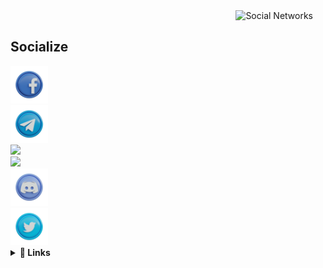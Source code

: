 <img align='right' height='160' style="margin-right:20px" src='pics/socialTree.gif' alt='Social Networks'>

<br>
<h2>Socialize</h2>

  <footer class="footer">
	<a href="https://www.facebook.com/profile.php?id=100089282311710">
		<aside class="facebook">
		<img src="pics/facebook.png" width="60">
		</aside>
	<a href="https://telegram.me/GerryLeng">
		<aside class="telegram">
		<img src="pics/telegram.png" width="60">
		</aside>
	<a href="https://www.instagram.com/gerry.leng/">
		<aside class="instagram">
		<img src="pics/instagram.png" width="60">
		</aside>
	<a href="https://www.linkedin.com/in/gerry-leng-8b71b4260/">
		<aside class="linkedin">
		<img src="pics/linkedin.png" width="60">
		</aside>
	<a href="https://discord.gg/afYYqqCu">
		<aside class="discord">
		<img src="pics/discord.png" width="60">
		</aside>
	<a href="https://twitter.com/user49994183">
		<aside class="twitter">
		<img src="pics/twitter.png" width="60">
		</aside>
	</a>


 
</details>
 
<details close="true">
  <summary><b> 🚀&nbsp;Links</b></summary>
  <p>
	  <br />
	  <br />
  A gif search engine: https://gerryleng.github.io/ 
	  <br />
	  <br />
  A spotify playlist: https://open.spotify.com/playlist/0p6VRj7mPOalHBEqMApoBP?si=e3e8e126462b4edd
  </p>
</details>
